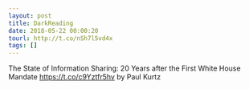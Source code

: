 ```yaml
---
layout: post
title: DarkReading
date: 2018-05-22 00:00:20
tourl: http://t.co/nSh7l5vd4x
tags: []
---
```

The State of Information Sharing: 20 Years after the First White House Mandate https://t.co/c9Yztfr5hv by Paul Kurtz